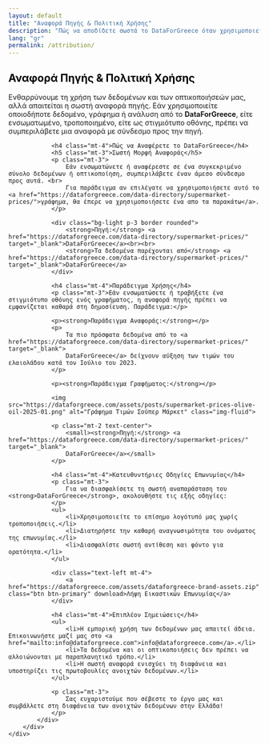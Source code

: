```yaml
---
layout: default
title: "Αναφορά Πηγής & Πολιτική Χρήσης"
description: "Πώς να αποδίδετε σωστά το DataForGreece όταν χρησιμοποιείτε τα δεδομένα και τις οπτικοποιήσεις μας"
lang: "gr"
permalink: /attribution/
---
```


<section class="bg-half-100 d-table w-100">
    <div class="container">
        <div class="row">
            <div class="col-md-8">
                <h2 style="color:black">Αναφορά Πηγής & Πολιτική Χρήσης</h2>
                <p class="mt-4">
                    Ενθαρρύνουμε τη χρήση των δεδομένων και των οπτικοποιήσεών μας, αλλά απαιτείται η σωστή αναφορά πηγής. 
                    Εάν χρησιμοποιείτε οποιοδήποτε δεδομένο, γράφημα ή ανάλυση από το <strong>DataForGreece</strong>, είτε ενσωματωμένο, τροποποιημένο, είτε ως στιγμιότυπο οθόνης, 
                    πρέπει να συμπεριλάβετε μια αναφορά με σύνδεσμο προς την πηγή.
                </p>

                <h4 class="mt-4">Πώς να Αναφέρετε το DataForGreece</h4>
                <h5 class="mt-3">Σωστή Μορφή Αναφοράς</h5>
                <p class="mt-3">
                    Εάν ενσωματώνετε ή αναφέρεστε σε ένα συγκεκριμένο σύνολο δεδομένων ή οπτικοποίηση, συμπεριλάβετε έναν άμεσο σύνδεσμο προς αυτά. <br>
                    Για παράδειγμα αν επιλέγατε να χρησιμοποιήσετε αυτό το <a href="https://dataforgreece.com/data-directory/supermarket-prices/">γράφημα, θα έπερε να χρησιμοποιήσετε ένα απο τα παρακάτω</a>.
                </p>

                <div class="bg-light p-3 border rounded">
                    <strong>Πηγή:</strong> <a href="https://dataforgreece.com/data-directory/supermarket-prices/" target="_blank">DataForGreece</a><br><br>
                    <strong>Τα δεδομένα παρέχονται από</strong> <a href="https://dataforgreece.com/data-directory/supermarket-prices/" target="_blank">DataForGreece</a>
                </div>

                <h4 class="mt-4">Παράδειγμα Χρήσης</h4>
                <p class="mt-3">Εάν ενσωματώσετε ή τραβήξετε ένα στιγμιότυπο οθόνης ενός γραφήματος, η αναφορά πηγής πρέπει να εμφανίζεται καθαρά στη δημοσίευση. Παράδειγμα:</p>

                <p><strong>Παράδειγμα Αναφοράς:</strong></p>
                <p>
                    Τα πιο πρόσφατα δεδομένα από το <a href="https://dataforgreece.com/data-directory/supermarket-prices/" target="_blank">
                    DataForGreece</a> δείχνουν αύξηση των τιμών του ελαιολάδου κατά τον Ιούλιο του 2023.
                </p>
                    
                <p><strong>Παράδειγμα Γραφήματος:</strong></p>

                <img src="https://dataforgreece.com/assets/posts/supermarket-prices-olive-oil-2025-01.png" alt="Γράφημα Τιμών Σούπερ Μάρκετ" class="img-fluid">

                <p class="mt-2 text-center">
                    <small><strong>Πηγή:</strong> <a href="https://dataforgreece.com/data-directory/supermarket-prices/" target="_blank">
                    DataForGreece</a></small>
                </p>

                <h4 class="mt-4">Κατευθυντήριες Οδηγίες Επωνυμίας</h4>
                <p class="mt-3">
                    Για να διασφαλίσετε τη σωστή αναπαράσταση του <strong>DataForGreece</strong>, ακολουθήστε τις εξής οδηγίες:
                </p>
                <ul>
                    <li>Χρησιμοποιείτε το επίσημο λογότυπό μας χωρίς τροποποιήσεις.</li>
                    <li>Διατηρήστε την καθαρή αναγνωσιμότητα του ονόματος της επωνυμίας.</li>
                    <li>Διασφαλίστε σωστή αντίθεση και φόντο για ορατότητα.</li>
                </ul>

                <div class="text-left mt-4">
                    <a href="https://dataforgreece.com/assets/dataforgreece-brand-assets.zip" class="btn btn-primary" download>Λήψη Εικαστικών Επωνυμίας</a>
                </div>

                <h4 class="mt-4">Επιπλέον Σημειώσεις</h4>
                <ul>
                    <li>Η εμπορική χρήση των δεδομένων μας απαιτεί άδεια. Επικοινωνήστε μαζί μας στο <a href="mailto:info@dataforgreece.com">info@dataforgreece.com</a>.</li>
                    <li>Τα δεδομένα και οι οπτικοποιήσεις δεν πρέπει να αλλοιώνονται με παραπλανητικό τρόπο.</li>
                    <li>Η σωστή αναφορά ενισχύει τη διαφάνεια και υποστηρίζει τις πρωτοβουλίες ανοιχτών δεδομένων.</li>
                </ul>

                <p class="mt-3">
                    Σας ευχαριστούμε που σέβεστε το έργο μας και συμβάλλετε στη διαφάνεια των ανοιχτών δεδομένων στην Ελλάδα!
                </p>
            </div>
        </div>
    </div>
</section>
